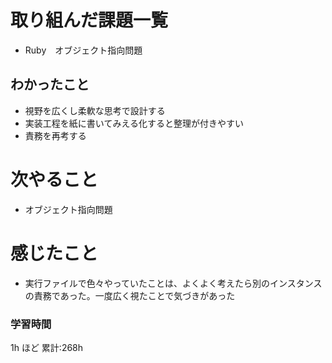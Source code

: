 # 取り組んだ課題一覧

- Ruby　オブジェクト指向問題
## わかったこと
- 視野を広くし柔軟な思考で設計する
- 実装工程を紙に書いてみえる化すると整理が付きやすい
- 責務を再考する
# 次やること
- オブジェクト指向問題
# 感じたこと
- 実行ファイルで色々やっていたことは、よくよく考えたら別のインスタンスの責務であった。一度広く視たことで気づきがあった
### 学習時間

1h ほど
累計:268h
